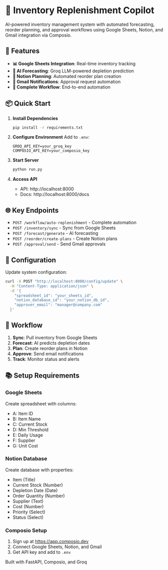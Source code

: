 # 🤖 Inventory Replenishment Copilot

AI-powered inventory management system with automated forecasting, reorder planning, and approval workflows using Google Sheets, Notion, and Gmail integration via Composio.

## 🚀 Features

- **📊 Google Sheets Integration**: Real-time inventory tracking
- **🤖 AI Forecasting**: Groq LLM-powered depletion prediction
- **📝 Notion Planning**: Automated reorder plan creation
- **📧 Gmail Notifications**: Approval request automation
- **🔄 Complete Workflow**: End-to-end automation

## 📦 Quick Start

1. **Install Dependencies**
   ```bash
   pip install -r requirements.txt
   ```

2. **Configure Environment**
   Add to `.env`:
   ```env
   GROQ_API_KEY=your_groq_key
   COMPOSIO_API_KEY=your_composio_key
   ```

3. **Start Server**
   ```bash
   python run.py
   ```

4. **Access API**
   - API: http://localhost:8000
   - Docs: http://localhost:8000/docs

## 🌐 Key Endpoints

- `POST /workflow/auto-replenishment` - Complete automation
- `POST /inventory/sync` - Sync from Google Sheets
- `POST /forecast/generate` - AI forecasting
- `POST /reorder/create-plans` - Create Notion plans
- `POST /approval/send` - Send Gmail approvals

## 🔧 Configuration

Update system configuration:
```bash
curl -X POST "http://localhost:8000/config/update" \
  -H "Content-Type: application/json" \
  -d '{
    "spreadsheet_id": "your_sheets_id",
    "notion_database_id": "your_notion_db_id",
    "approver_email": "manager@company.com"
  }'
```

## 🔄 Workflow

1. **Sync**: Pull inventory from Google Sheets
2. **Forecast**: AI predicts depletion dates
3. **Plan**: Create reorder plans in Notion
4. **Approve**: Send email notifications
5. **Track**: Monitor status and alerts

## 📚 Setup Requirements

### Google Sheets
Create spreadsheet with columns:
- A: Item ID
- B: Item Name
- C: Current Stock
- D: Min Threshold
- E: Daily Usage
- F: Supplier
- G: Unit Cost

### Notion Database
Create database with properties:
- Item (Title)
- Current Stock (Number)
- Depletion Date (Date)
- Order Quantity (Number)
- Supplier (Text)
- Cost (Number)
- Priority (Select)
- Status (Select)

### Composio Setup
1. Sign up at https://app.composio.dev
2. Connect Google Sheets, Notion, and Gmail
3. Get API key and add to `.env`

Built with FastAPI, Composio, and Groq
